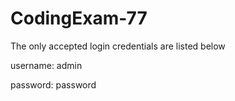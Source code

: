 # CodingExam-77

The only accepted login credentials are listed below

username: admin

password: password
